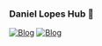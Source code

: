 
### Daniel Lopes Hub 👋
  [![Blog](https://img.shields.io/badge/Instagram-E4405F?style=for-the-badge&logo=instagram&logoColor=white)](https://www.instagram.com/lopes.dan_/)
  [![Blog](https://img.shields.io/badge/LinkedIn-0077B5?style=for-the-badge&logo=linkedin&logoColor=white)](https://www.linkedin.com/in/daniel-lopes-971a51259/)
